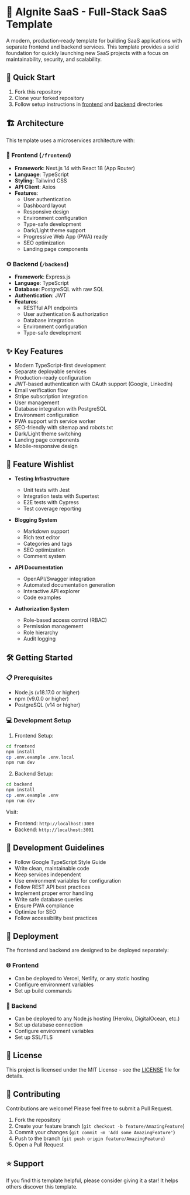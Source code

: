 # 🚀 AIgnite SaaS - Full-Stack SaaS Template

A modern, production-ready template for building SaaS applications with separate frontend and backend services. This template provides a solid foundation for quickly launching new SaaS projects with a focus on maintainability, security, and scalability.

## 💫 Quick Start

1. Fork this repository
2. Clone your forked repository
3. Follow setup instructions in [frontend](./frontend/README.md) and [backend](./backend/README.md) directories

## 🏗️ Architecture

This template uses a microservices architecture with:

### 🎨 Frontend (`/frontend`)
- **Framework**: Next.js 14 with React 18 (App Router)
- **Language**: TypeScript
- **Styling**: Tailwind CSS
- **API Client**: Axios
- **Features**:
  - User authentication
  - Dashboard layout
  - Responsive design
  - Environment configuration
  - Type-safe development
  - Dark/Light theme support
  - Progressive Web App (PWA) ready
  - SEO optimization
  - Landing page components

### ⚙️ Backend (`/backend`)
- **Framework**: Express.js
- **Language**: TypeScript
- **Database**: PostgreSQL with raw SQL
- **Authentication**: JWT
- **Features**:
  - RESTful API endpoints
  - User authentication & authorization
  - Database integration
  - Environment configuration
  - Type-safe development

## ✨ Key Features
- Modern TypeScript-first development
- Separate deployable services
- Production-ready configuration
- JWT-based authentication with OAuth support (Google, LinkedIn)
- Email verification flow
- Stripe subscription integration
- User management
- Database integration with PostgreSQL
- Environment configuration
- PWA support with service worker
- SEO-friendly with sitemap and robots.txt
- Dark/Light theme switching
- Landing page components
- Mobile-responsive design

## 🎯 Feature Wishlist
- **Testing Infrastructure**
  - Unit tests with Jest
  - Integration tests with Supertest
  - E2E tests with Cypress
  - Test coverage reporting

- **Blogging System**
  - Markdown support
  - Rich text editor
  - Categories and tags
  - SEO optimization
  - Comment system

- **API Documentation**
  - OpenAPI/Swagger integration
  - Automated documentation generation
  - Interactive API explorer
  - Code examples

- **Authorization System**
  - Role-based access control (RBAC)
  - Permission management
  - Role hierarchy
  - Audit logging

## 🛠️ Getting Started

### 📋 Prerequisites
- Node.js (v18.17.0 or higher)
- npm (v9.0.0 or higher)
- PostgreSQL (v14 or higher)

### 💻 Development Setup

1. Frontend Setup:
```bash
cd frontend
npm install
cp .env.example .env.local
npm run dev
```

2. Backend Setup:
```bash
cd backend
npm install
cp .env.example .env
npm run dev
```

Visit:
- Frontend: `http://localhost:3000`
- Backend: `http://localhost:3001`

## 📝 Development Guidelines
- Follow Google TypeScript Style Guide
- Write clean, maintainable code
- Keep services independent
- Use environment variables for configuration
- Follow REST API best practices
- Implement proper error handling
- Write safe database queries
- Ensure PWA compliance
- Optimize for SEO
- Follow accessibility best practices

## 🚀 Deployment

The frontend and backend are designed to be deployed separately:

### 🌐 Frontend
- Can be deployed to Vercel, Netlify, or any static hosting
- Configure environment variables
- Set up build commands

### 🔧 Backend
- Can be deployed to any Node.js hosting (Heroku, DigitalOcean, etc.)
- Set up database connection
- Configure environment variables
- Set up SSL/TLS

## 📄 License

This project is licensed under the MIT License - see the [LICENSE](LICENSE) file for details.

## 🤝 Contributing

Contributions are welcome! Please feel free to submit a Pull Request.

1. Fork the repository
2. Create your feature branch (`git checkout -b feature/AmazingFeature`)
3. Commit your changes (`git commit -m 'Add some AmazingFeature'`)
4. Push to the branch (`git push origin feature/AmazingFeature`)
5. Open a Pull Request

## ⭐ Support

If you find this template helpful, please consider giving it a star! It helps others discover this template.
